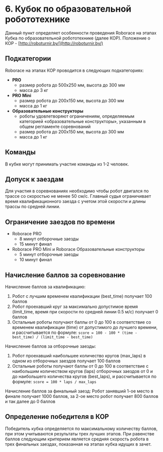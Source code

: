# 6. Кубок по образовательной робототехнике

Данный пункт определяет особенности проведения Roborace на этапах Кубка по образовательной робототехнике (далее КОР).
Положение о КОР - [http://roboturnir.by/](http://roboturnir.by/)

## Подкатегории

Roborace на этапах КОР проводится в следующих подкатегориях:

  * **PRO**
    - размер робота до 500х250 мм, высота до 300 мм
    - масса до 3 кг
  * **PRO Mini**
    - размер робота до 200х150 мм, высота до 300 мм
    - масса до 1 кг
  * **Образовательные конструкторы**
    - роботы удовлетворяют ограничениям, определяемым категорией «образовательные конструкторы», указанным в общем регламенте соревнований
    - размер робота до 200х150 мм, высота до 300 мм
    - масса до 1 кг

## Команды

В кубке могут принимать участие команды из 1-2 человек.

## Допуск к заездам

Для участия в соревнованиях необходимо чтобы робот двигался по трассе со скоростью не менее 50 см/с. Главный судья ограничивает время квалификационного заезда с учетом этой скорости и длины трассы по средней линии.

## Ограничение заездов по времени

  * Roborace PRO
    - 8 минут отборочные заезды
    - 15 минут финал
  * Roborace PRO Mini и Roborace Образовательные конструкторы
    - 5 минут отборочные заезды
    - 10 минут финал

## Начисление баллов за соревнование

Начисление баллов за квалификацию:
1. Робот с лучшим временем квалификации (best_time) получает 100 баллов
2. Робот проехавший круг за максимально допустимое время (limit_time, время при скорости по средней линии 0.5 м/с) получает 0 баллов
3. Остальные роботы получают баллы от 0 до 100 в соответствие со временем квалификации (time) от допустимого до лучшего времени, и рассчитывается по формуле:
`score = 100 - 100 * (time - best_time) / (limit_time - best_time)`

Начисление баллов за отборочные заезды:
1. Робот проехавший наибольшее количество кругов (max_laps) в одном из отборочных заездов получает 100 баллов
2. Остальные роботы получают баллы от 0 до 100 в соответствие с наибольшим количеством кругов (laps) отборочных заездов от 0 и до наибольшего количества кругов (best_laps), и рассчитывается по формуле:
   `score = 100 * laps / max_laps`
   
Начисление баллов за финальный заезд:
Робот занявший 1-ое место в финале получает 1000 баллов, за 2-ое место робот получает 800 баллов и так далее до 0 баллов


## Определение победителя в КОР

Победитель кубка определяется по максимальному количеству баллов, при этом учитываются результаты трех лучших этапов. При равенстве баллов следующим критерием является средняя скорость робота в трех финальных заездах, показанная на этапах кубка идущих в зачет.
